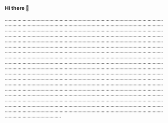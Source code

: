 ### Hi there 👋

....................................................................................................................................................................................................................................................................................................................................................................................................................................................................................................................................................................................................................................................................................................................................................................................................................................................................................................................................................................................................................................................................................................................................................................................................................................................................................................................................................................................................................................................................................................................................................................................................................................................................................................................................................................................................................................................................................................................................................................................................................................................................................................................................................................................................................................................................................................................................................................